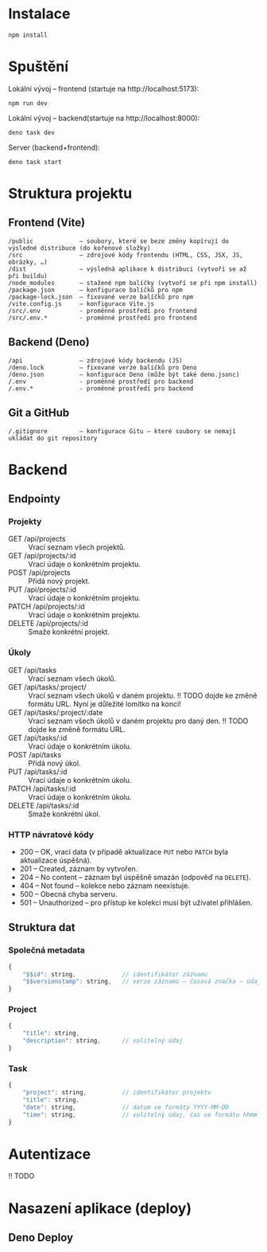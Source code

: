 # Instalace

```shell
npm install
```

# Spuštění

Lokální vývoj – frontend (startuje na http://localhost:5173):
```shell
npm run dev
```

Lokální vývoj – backend(startuje na http://localhost:8000):
```shell
deno task dev
```

Server (backend+frontend):
```shell
deno task start
```


# Struktura projektu

## Frontend (Vite)

```
/public             – soubory, které se beze změny kopírují do výsledné distribuce (do kořenové složky)
/src                – zdrojové kódy frontendu (HTML, CSS, JSX, JS, obrázky, …)
/dist               – výsledná aplikace k distribuci (vytvoří se až při buildu)
/node_modules       – stažené npm balíčky (vytvoří se při npm install)
/package.json       – konfigurace balíčků pro npm
/package-lock.json  – fixované verze balíčků pro npm
/vite.config.js     – konfigurace Vite.js
/src/.env           - proměnné prostředí pro frontend
/src/.env.*         - proměnné prostředí pro frontend
```

## Backend (Deno)

```
/api                – zdrojové kódy backendu (JS)
/deno.lock          – fixované verze balíčků pro Deno
/deno.json          – konfigurace Deno (může být také deno.jsonc)
/.env               - proměnné prostředí pro backend
/.env.*             - proměnné prostředí pro backend
```

## Git a GitHub
```
/.gitignore         – konfigurace Gitu – které soubory se nemají ukládat do git repository
```

# Backend

## Endpointy

### Projekty

<dl>
    <dt>GET /api/projects</dt>
    <dd>Vrací seznam všech projektů.</dd>
    <dt>GET /api/projects/:id</dt>
    <dd>Vrací údaje o konkrétním projektu.</dd>
    <dt>POST /api/projects</dt>
    <dd>Přidá nový projekt.</dd>
    <dt>PUT /api/projects/:id</dt>
    <dd>Vrací údaje o konkrétním projektu.</dd>
    <dt>PATCH /api/projects/:id</dt>
    <dd>Vrací údaje o konkrétním projektu.</dd>
    <dt>DELETE /api/projects/:id</dt>
    <dd>Smaže konkrétní projekt.</dd>
</dl>

### Úkoly

<dl>
    <dt>GET /api/tasks</dt>
    <dd>Vrací seznam všech úkolů.</dd>
    <dt>GET /api/tasks/:project/</dt>
    <dd>Vrací seznam všech úkolů v daném projektu. ‼ TODO dojde ke změně formátu URL. Nyní je důležité lomítko na konci!</dd>
    <dt>GET /api/tasks/:project/:date</dt>
    <dd>Vrací seznam všech úkolů v daném projektu pro daný den. ‼ TODO dojde ke změně formátu URL.</dd>
    <dt>GET /api/tasks/:id</dt>
    <dd>Vrací údaje o konkrétním úkolu.</dd>
    <dt>POST /api/tasks</dt>
    <dd>Přidá nový úkol.</dd>
    <dt>PUT /api/tasks/:id</dt>
    <dd>Vrací údaje o konkrétním úkolu.</dd>
    <dt>PATCH /api/tasks/:id</dt>
    <dd>Vrací údaje o konkrétním úkolu.</dd>
    <dt>DELETE /api/tasks/:id</dt>
    <dd>Smaže konkrétní úkol.</dd>
</dl>

### HTTP návratové kódy
* 200 – OK, vrací data (v případě aktualizace `PUT` nebo `PATCH` byla aktualizace úspěšná).
* 201 – Created, záznam by vytvořen.
* 204 – No content – záznam byl úspěšně smazán (odpověď na `DELETE`).
* 404 – Not found – kolekce nebo záznam neexistuje.
* 500 – Obecná chyba serveru.
* 501 – Unauthorized – pro přístup ke kolekci musí být uživatel přihlášen.

## Struktura dat

### Společná metadata

```js
{
    "$$id": string,             // identifikátor záznamu
    "$$versionstamp": string,   // verze záznamu – časová značka – údaj, kdy byl záznam vytvořen nebo naposledy změněn
}
```


### Project

```js
{
    "title": string,
    "description": string,      // volitelný údaj
}
```

### Task

```js
{
    "project": string,          // identifikátor projektu
    "title": string,
    "date": string,             // datum ve formáty YYYY-MM-DD
    "time": string,             // volitelný údaj, čas ve formátu hhmm
}
```

# Autentizace
‼ TODO

# Nasazení aplikace (deploy)

## Deno Deploy
